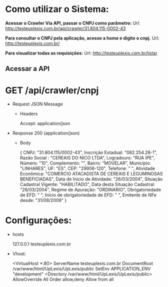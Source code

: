 # Como utilizar o Sistema:

**Acessar o Crawler Via API, passar o CNPJ como parâmetro:**
Url:  http://testeuplexis.com.br/api/crawler/31.804.115-0002-43

**Para consultar o CNPJ pela aplicação, acesse a home e digite o cnpj.**
Url: http://testeuplexis.com.br/

**Para visualizar todas as requisições:**
Url: http://testeuplexis.com.br/listar



## Acessar a API

# GET /api/crawler/cnpj

+ Request JSON Message

    + Headers
    
		Accept: application/json


+ Response 200 (application/json)
	
	+ Body

		{
			CNPJ: "31.804.115/0002-43",
			Inscrição Estadual: "082.254.28-1",
			Razão Social : "CEREAIS DO NICO LTDA",
			Logradouro: "RUA IPE",
			Número: "10",
			Complemento: "",
			Bairro: "MOVELAR",
			Município: "LINHARES",
			UF: "ES",
			CEP: "29906-120",
			Telefone: " ",
			Atividade Econômica: "COMERCIO ATACADISTA DE CEREAIS E LEGUMINOSAS BENEFICIADAS",
			Data de Inicio de Atividade: "26/03/2004",
			Situação Cadastral Vigente: "HABILITADO",
			Data desta Situação Cadastral: "26/03/2004",
			Regime de Apuração: "ORDINARIO",
			Obrigatoriedade de EFD: " ",
			Início de obrigatoriedade de EFD: " ",
			Emitente de NFe desde: "31/08/2009"
		}





# Configurações:

+ hosts

	127.0.0.1	testeuplexis.com.br


+ Vhost:

	<VirtualHost *:80>
	        ServerName testeuplexis.com.br
	        DocumentRoot /var/www/html/UpLexis/UpLexis/public
	        SetEnv APPLICATION_ENV "development"
	        <Directory /var/www/html/UpLexis/UpLexis/public>
	                AllowOverride All
	                Order allow,deny
	                Allow from all
	        </Directory>
	</VirtualHost>		